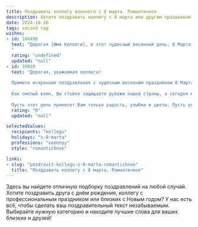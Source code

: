 ```yaml
---
title: Поздравить коллегу военного с 8 марта. Романтичное
description: Хотите поздравить коллегу с 8 марта или другим праздником? Наш ИИ создаст незабываемое поздравление, а вы обязательно выделитесь среди других.  
date: 2024-10-26
tags: second tag
wishes:
- id: 104498
  text: "Дорогая [Имя Коллеги], в этот чудесный весенний день, 8 Марта, позвольте выразить Вам своё восхищение и глубокое уважение. Ваша стойкость, мужество и преданность службе – это поистине вдохновляющий пример.  Пусть в вашей жизни всегда царит  теплота,  нежность и любовь, как яркое весеннее солнце,  рассеивающее любые тени. Желаю Вам мира, счастья,  нежности и  искренних, светлых чувств! С праздником!
  "
  rating: "undefined"
  updated: "null"
- id: 10020
  text: "Дорогая, уважаемая коллега!
  
  Примите искренние поздравления с чудесным весенним праздником 8 Марта!
  
  Как смелый воин, Вы стойко защищаете рубежи нашей страны, а сегодня мы отдаем дань уважения Вашей женственности и красоте. Ваш мундир подчеркивает силу и решимость, но в Ваших глазах еще живет та нежность, которая делает мир прекраснее.
  
  Пусть этот день принесет Вам только радость, улыбки и цветы. Пусть рядом будут верные друзья и любящие близкие. Желаем Вам всегда оставаться такой же храброй, мудрой и очаровательной. С праздником, дорогая коллега!"
  rating: "0"
  updated: "null"

selectedValues:
  recipients: "kollegu"
  holidays: "s-8-marta"
  professions: "voennyy"
  style: "romantichnoe"

links:
- slug: "pozdravit-kollegu-s-8-marta-romantichnoe"
  title: "Поздравить коллегу с 8 марта. Романтичное"
---
```


Здесь вы найдете отличную подборку поздравлений на любой случай. 
Хотите поздравить друга с днём рождения, коллегу с профессиональным праздником или близких с Новым годом? У нас есть всё, чтобы сделать ваш поздравительный текст незабываемым. Выбирайте нужную категорию и находите лучшие слова для ваших близких и друзей!
